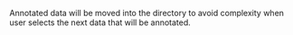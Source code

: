 Annotated data will be moved into the directory to avoid complexity when user selects the next data that will be annotated.